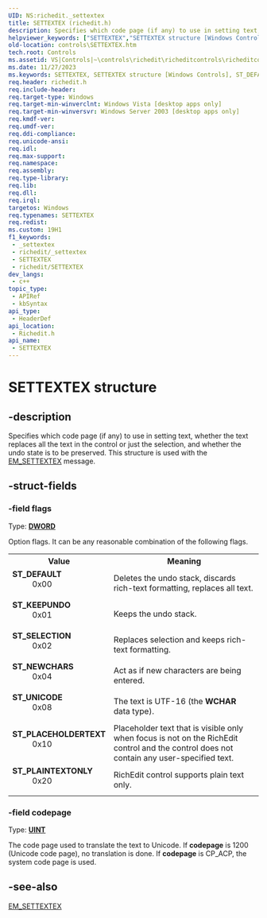 ```yaml
---
UID: NS:richedit._settextex
title: SETTEXTEX (richedit.h)
description: Specifies which code page (if any) to use in setting text, whether the text replaces all the text in the control or just the selection, and whether the undo state is to be preserved. This structure is used with the EM_SETTEXTEX message.
helpviewer_keywords: ["SETTEXTEX","SETTEXTEX structure [Windows Controls]","ST_DEFAULT","ST_KEEPUNDO","ST_NEWCHARS","ST_SELECTION","ST_UNICODE","_win32_SETTEXTEX_str","_win32_SETTEXTEX_str_cpp","controls.SETTEXTEX","controls._win32_SETTEXTEX_str","richedit/SETTEXTEX"]
old-location: controls\SETTEXTEX.htm
tech.root: Controls
ms.assetid: VS|Controls|~\controls\richedit\richeditcontrols\richeditcontrolreference\richeditstructures\settextex.htm
ms.date: 11/27/2023
ms.keywords: SETTEXTEX, SETTEXTEX structure [Windows Controls], ST_DEFAULT, ST_KEEPUNDO, ST_NEWCHARS, ST_SELECTION, ST_UNICODE, _win32_SETTEXTEX_str, _win32_SETTEXTEX_str_cpp, controls.SETTEXTEX, controls._win32_SETTEXTEX_str, richedit/SETTEXTEX
req.header: richedit.h
req.include-header: 
req.target-type: Windows
req.target-min-winverclnt: Windows Vista [desktop apps only]
req.target-min-winversvr: Windows Server 2003 [desktop apps only]
req.kmdf-ver: 
req.umdf-ver: 
req.ddi-compliance: 
req.unicode-ansi: 
req.idl: 
req.max-support: 
req.namespace: 
req.assembly: 
req.type-library: 
req.lib: 
req.dll: 
req.irql: 
targetos: Windows
req.typenames: SETTEXTEX
req.redist: 
ms.custom: 19H1
f1_keywords:
 - _settextex
 - richedit/_settextex
 - SETTEXTEX
 - richedit/SETTEXTEX
dev_langs:
 - c++
topic_type:
 - APIRef
 - kbSyntax
api_type:
 - HeaderDef
api_location:
 - Richedit.h
api_name:
 - SETTEXTEX
---
```


# SETTEXTEX structure


## -description

Specifies which code page (if any) to use in setting text, whether the text replaces all the text in the control or just the selection, and whether the undo state is to be preserved. This structure is used with the <a href="https://msdn.microsoft.com/1ba9e4c0-7870-4057-8a8b-d0e6577349ac">EM_SETTEXTEX</a> message.

## -struct-fields

### -field flags

Type: <b><a href="/windows/desktop/WinProg/windows-data-types">DWORD</a></b>

Option flags. It can be any reasonable combination of the following flags. 

<table>
<tr>
<th>Value</th>
<th>Meaning</th>
</tr>
<tr>
<td width="40%"><a id="ST_DEFAULT"></a><a id="st_default"></a><dl>
<dt><b>ST_DEFAULT</b></dt><dd>0x00</dd>
</dl>
</td>
<td width="60%">
Deletes the undo stack, discards rich-text formatting, replaces all text.

</td>
</tr>
<tr>
<td width="40%"><a id="ST_KEEPUNDO"></a><a id="st_keepundo"></a><dl>
<dt><b>ST_KEEPUNDO</b></dt><dd>0x01</dd>
</dl>
</td>
<td width="60%">
Keeps the undo stack.

</td>
</tr>
<tr>
<td width="40%"><a id="ST_SELECTION"></a><a id="st_selection"></a><dl>
<dt><b>ST_SELECTION</b></dt><dd>0x02</dd>
</dl>
</td>
<td width="60%">
Replaces selection and keeps rich-text formatting.

</td>
</tr>
<tr>
<td width="40%"><a id="ST_NEWCHARS"></a><a id="st_newchars"></a><dl>
<dt><b>ST_NEWCHARS</b></dt><dd>0x04</dd>
</dl>
</td>
<td width="60%">
Act as if new characters are being entered. 


</td>
</tr>
<tr>
<td width="40%"><a id="ST_UNICODE"></a><a id="st_unicode"></a><dl>
<dt><b>ST_UNICODE</b></dt><dd>0x08</dd>
</dl>
</td>
<td width="60%">
The text is UTF-16 
(the <b>WCHAR</b> data type).

</td>
</tr>

<tr>
<td width="40%"><a id="ST_PLACEHOLDERTEXT"></a><a id="st_placeholdertext"></a><dl>
<dt><b>ST_PLACEHOLDERTEXT</b></dt><dd>0x10</dd>
</dl>
</td>
<td width="60%">
Placeholder text that is visible only when focus is not on the RichEdit control and the control does not contain any user-specified text.
</td>
</tr>
<tr>
<td width="40%"><a id="ST_PLAINTEXTONLY"></a><a id="st_placeholdertext"></a><dl>
<dt><b>ST_PLAINTEXTONLY</b></dt><dd>0x20</dd>
</dl>
</td>
<td width="60%">
RichEdit control supports plain text only.
</td>
</tr>
</table>

### -field codepage

Type: <b><a href="/windows/desktop/WinProg/windows-data-types">UINT</a></b>

The code page used to translate the text to Unicode. If <b>codepage</b> is 1200 (Unicode code page), no translation is done. If <b>codepage</b> is CP_ACP, the system code page is used.

## -see-also

<a href="https://msdn.microsoft.com/1ba9e4c0-7870-4057-8a8b-d0e6577349ac">EM_SETTEXTEX</a>
